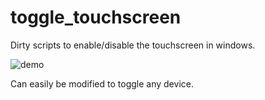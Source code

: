 # toggle_touchscreen
Dirty scripts to enable/disable the touchscreen in windows.

![demo](https://i.imgur.com/imj48Vh.gif)

Can easily be modified to toggle any device.

